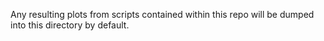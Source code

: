 Any resulting plots from scripts contained within this repo will be dumped into this directory by default.

